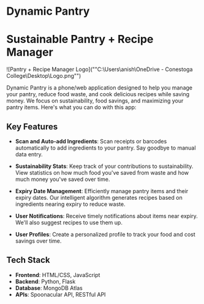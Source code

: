 # Dynamic Pantry
# Sustainable Pantry + Recipe Manager

![Pantry + Recipe Manager Logo](""C:\Users\anish\OneDrive - Conestoga College\Desktop\Logo.png"")

Dynamic Pantry is a phone/web application designed to help you manage your pantry, reduce food waste, and cook delicious recipes while saving money. We focus on sustainability, food savings, and maximizing your pantry items. Here's what you can do with this app:

## Key Features

- **Scan and Auto-add Ingredients**: Scan receipts or barcodes automatically to add ingredients to your pantry. Say goodbye to manual data entry.

- **Sustainability Stats**: Keep track of your contributions to sustainability. View statistics on how much food you've saved from waste and how much money you've saved over time.

- **Expiry Date Management**: Efficiently manage pantry items and their expiry dates. Our intelligent algorithm generates recipes based on ingredients nearing expiry to reduce waste.

- **User Notifications**: Receive timely notifications about items near expiry. We'll also suggest recipes to use them up.

- **User Profiles**: Create a personalized profile to track your food and cost savings over time.

## Tech Stack
- **Frontend**: HTML/CSS, JavaScript
- **Backend**: Python, Flask
- **Database**: MongoDB Atlas
- **APIs**: Spoonacular API, RESTful API
